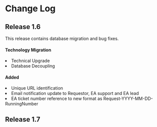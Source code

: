 # Change Log



## Release 1.6
This release contains database migration and bug fixes.

#### Technology Migration
<li>Technical Upgrade</li>
<li>Database Decoupling</li>

#### Added

<li>Unique URL identification</li>
<li>Email notification update to Requestor, EA support and EA lead</li>
<li>EA ticket number reference to new format as Request-YYYY-MM-DD-RunningNumber</li>

## Release 1.7
